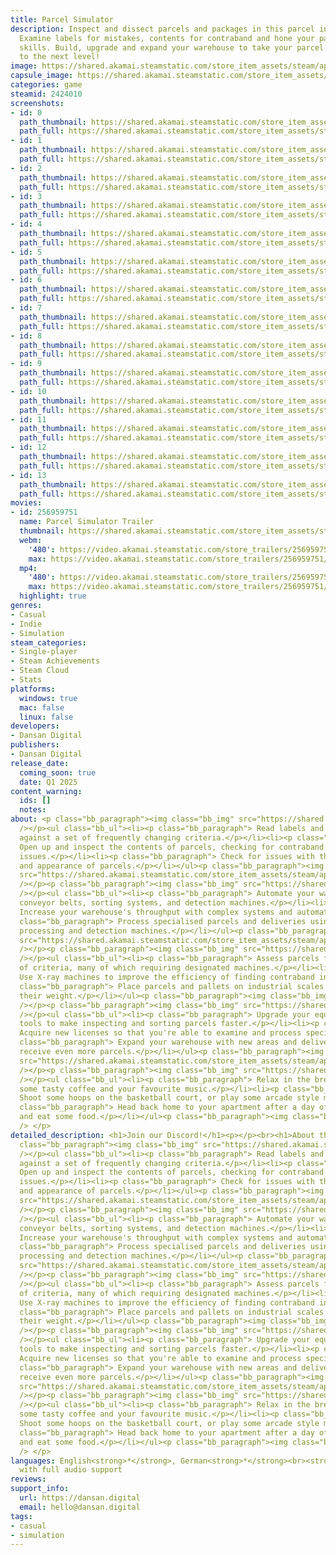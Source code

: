 ```yaml
---
title: Parcel Simulator
description: Inspect and dissect parcels and packages in this parcel inspection simulator!
  Examine labels for mistakes, contents for contraband and hone your parcel reviewing
  skills. Build, upgrade and expand your warehouse to take your parcel inspections
  to the next level!
image: https://shared.akamai.steamstatic.com/store_item_assets/steam/apps/2424010/header.jpg?t=1731863994
capsule_image: https://shared.akamai.steamstatic.com/store_item_assets/steam/apps/2424010/capsule_231x87.jpg?t=1731863994
categories: game
steamid: 2424010
screenshots:
- id: 0
  path_thumbnail: https://shared.akamai.steamstatic.com/store_item_assets/steam/apps/2424010/ss_022cb209943b4531673571c21247c22f3dd1d109.600x338.jpg?t=1731863994
  path_full: https://shared.akamai.steamstatic.com/store_item_assets/steam/apps/2424010/ss_022cb209943b4531673571c21247c22f3dd1d109.1920x1080.jpg?t=1731863994
- id: 1
  path_thumbnail: https://shared.akamai.steamstatic.com/store_item_assets/steam/apps/2424010/ss_ca4b7722d54de3c9ef600c5c5f2ec544914ca609.600x338.jpg?t=1731863994
  path_full: https://shared.akamai.steamstatic.com/store_item_assets/steam/apps/2424010/ss_ca4b7722d54de3c9ef600c5c5f2ec544914ca609.1920x1080.jpg?t=1731863994
- id: 2
  path_thumbnail: https://shared.akamai.steamstatic.com/store_item_assets/steam/apps/2424010/ss_276bb24a1e8dd37c16ac83b32b5df159cd0e7dac.600x338.jpg?t=1731863994
  path_full: https://shared.akamai.steamstatic.com/store_item_assets/steam/apps/2424010/ss_276bb24a1e8dd37c16ac83b32b5df159cd0e7dac.1920x1080.jpg?t=1731863994
- id: 3
  path_thumbnail: https://shared.akamai.steamstatic.com/store_item_assets/steam/apps/2424010/ss_abdccc3baedc9d15a6f64d1a363ee30838254bb9.600x338.jpg?t=1731863994
  path_full: https://shared.akamai.steamstatic.com/store_item_assets/steam/apps/2424010/ss_abdccc3baedc9d15a6f64d1a363ee30838254bb9.1920x1080.jpg?t=1731863994
- id: 4
  path_thumbnail: https://shared.akamai.steamstatic.com/store_item_assets/steam/apps/2424010/ss_cfa884128e0d9a1c80d5ea2feb2324b46fa3d21a.600x338.jpg?t=1731863994
  path_full: https://shared.akamai.steamstatic.com/store_item_assets/steam/apps/2424010/ss_cfa884128e0d9a1c80d5ea2feb2324b46fa3d21a.1920x1080.jpg?t=1731863994
- id: 5
  path_thumbnail: https://shared.akamai.steamstatic.com/store_item_assets/steam/apps/2424010/ss_0f5939900d51f1acdf6c02b885612cfc448650ac.600x338.jpg?t=1731863994
  path_full: https://shared.akamai.steamstatic.com/store_item_assets/steam/apps/2424010/ss_0f5939900d51f1acdf6c02b885612cfc448650ac.1920x1080.jpg?t=1731863994
- id: 6
  path_thumbnail: https://shared.akamai.steamstatic.com/store_item_assets/steam/apps/2424010/ss_eb2e17a9f3d0a5d5ec27d8d975ed8d863018e762.600x338.jpg?t=1731863994
  path_full: https://shared.akamai.steamstatic.com/store_item_assets/steam/apps/2424010/ss_eb2e17a9f3d0a5d5ec27d8d975ed8d863018e762.1920x1080.jpg?t=1731863994
- id: 7
  path_thumbnail: https://shared.akamai.steamstatic.com/store_item_assets/steam/apps/2424010/ss_84ff56a432d4bfc0f905d27c974445aba4e4a572.600x338.jpg?t=1731863994
  path_full: https://shared.akamai.steamstatic.com/store_item_assets/steam/apps/2424010/ss_84ff56a432d4bfc0f905d27c974445aba4e4a572.1920x1080.jpg?t=1731863994
- id: 8
  path_thumbnail: https://shared.akamai.steamstatic.com/store_item_assets/steam/apps/2424010/ss_6b39af9331b6d40442ea6a829a4be1d302fd5ebf.600x338.jpg?t=1731863994
  path_full: https://shared.akamai.steamstatic.com/store_item_assets/steam/apps/2424010/ss_6b39af9331b6d40442ea6a829a4be1d302fd5ebf.1920x1080.jpg?t=1731863994
- id: 9
  path_thumbnail: https://shared.akamai.steamstatic.com/store_item_assets/steam/apps/2424010/ss_80da916c27d127cf289cf1656a1ad95a9f7f1448.600x338.jpg?t=1731863994
  path_full: https://shared.akamai.steamstatic.com/store_item_assets/steam/apps/2424010/ss_80da916c27d127cf289cf1656a1ad95a9f7f1448.1920x1080.jpg?t=1731863994
- id: 10
  path_thumbnail: https://shared.akamai.steamstatic.com/store_item_assets/steam/apps/2424010/ss_e3a6e7e209de0dc1744cdeb4d7a2b9814b86f565.600x338.jpg?t=1731863994
  path_full: https://shared.akamai.steamstatic.com/store_item_assets/steam/apps/2424010/ss_e3a6e7e209de0dc1744cdeb4d7a2b9814b86f565.1920x1080.jpg?t=1731863994
- id: 11
  path_thumbnail: https://shared.akamai.steamstatic.com/store_item_assets/steam/apps/2424010/ss_99a95eb066522283425f28df8a9d2a9c2e712f97.600x338.jpg?t=1731863994
  path_full: https://shared.akamai.steamstatic.com/store_item_assets/steam/apps/2424010/ss_99a95eb066522283425f28df8a9d2a9c2e712f97.1920x1080.jpg?t=1731863994
- id: 12
  path_thumbnail: https://shared.akamai.steamstatic.com/store_item_assets/steam/apps/2424010/ss_da56e8ad626ef9ab616d483b38de07f297efaede.600x338.jpg?t=1731863994
  path_full: https://shared.akamai.steamstatic.com/store_item_assets/steam/apps/2424010/ss_da56e8ad626ef9ab616d483b38de07f297efaede.1920x1080.jpg?t=1731863994
- id: 13
  path_thumbnail: https://shared.akamai.steamstatic.com/store_item_assets/steam/apps/2424010/ss_cd6f2c79a12dfcabbc5d3cf3d396766ab063fea5.600x338.jpg?t=1731863994
  path_full: https://shared.akamai.steamstatic.com/store_item_assets/steam/apps/2424010/ss_cd6f2c79a12dfcabbc5d3cf3d396766ab063fea5.1920x1080.jpg?t=1731863994
movies:
- id: 256959751
  name: Parcel Simulator Trailer
  thumbnail: https://shared.akamai.steamstatic.com/store_item_assets/steam/apps/256959751/movie.293x165.jpg?t=1690297822
  webm:
    '480': https://video.akamai.steamstatic.com/store_trailers/256959751/movie480_vp9.webm?t=1690297822
    max: https://video.akamai.steamstatic.com/store_trailers/256959751/movie_max_vp9.webm?t=1690297822
  mp4:
    '480': https://video.akamai.steamstatic.com/store_trailers/256959751/movie480.mp4?t=1690297822
    max: https://video.akamai.steamstatic.com/store_trailers/256959751/movie_max.mp4?t=1690297822
  highlight: true
genres:
- Casual
- Indie
- Simulation
steam_categories:
- Single-player
- Steam Achievements
- Steam Cloud
- Stats
platforms:
  windows: true
  mac: false
  linux: false
developers:
- Dansan Digital
publishers:
- Dansan Digital
release_date:
  coming_soon: true
  date: Q1 2025
content_warning:
  ids: []
  notes:
about: <p class="bb_paragraph"><img class="bb_img" src="https://shared.akamai.steamstatic.com/store_item_assets/steam/apps/2424010/extras/parcel-sim-banner-header-clean-slanted-inspect.png?t=1731863994"
  /></p><ul class="bb_ul"><li><p class="bb_paragraph"> Read labels and check for discrepancies
  against a set of frequently changing criteria.</p></li><li><p class="bb_paragraph">
  Open up and inspect the contents of parcels, checking for contraband and labelling
  issues.</p></li><li><p class="bb_paragraph"> Check for issues with the weight, size
  and appearance of parcels.</p></li></ul><p class="bb_paragraph"><img class="bb_img"
  src="https://shared.akamai.steamstatic.com/store_item_assets/steam/apps/2424010/extras/parcel-sim-gameplay-banner-contents-inspection-3.gif?t=1731863994"
  /></p><p class="bb_paragraph"><img class="bb_img" src="https://shared.akamai.steamstatic.com/store_item_assets/steam/apps/2424010/extras/parcel-sim-banner-header-clean-slanted-automate.png?t=1731863994"
  /></p><ul class="bb_ul"><li><p class="bb_paragraph"> Automate your warehouse with
  conveyor belts, sorting systems, and detection machines.</p></li><li><p class="bb_paragraph">
  Increase your warehouse's throughput with complex systems and automations.</p></li><li><p
  class="bb_paragraph"> Process specialised parcels and deliveries using advanced
  processing and detection machines.</p></li></ul><p class="bb_paragraph"><img class="bb_img"
  src="https://shared.akamai.steamstatic.com/store_item_assets/steam/apps/2424010/extras/parcel-sim-banner-large-automate-600x338.gif?t=1731863994"
  /></p><p class="bb_paragraph"><img class="bb_img" src="https://shared.akamai.steamstatic.com/store_item_assets/steam/apps/2424010/extras/parcel-sim-banner-header-clean-slanted-assess.png?t=1731863994"
  /></p><ul class="bb_ul"><li><p class="bb_paragraph"> Assess parcels for a variety
  of criteria, many of which requiring designated machines.</p></li><li><p class="bb_paragraph">
  Use X-ray machines to improve the efficiency of finding contraband in parcels.</p></li><li><p
  class="bb_paragraph"> Place parcels and pallets on industrial scales to evaluate
  their weight.</p></li></ul><p class="bb_paragraph"><img class="bb_img" src="https://shared.akamai.steamstatic.com/store_item_assets/steam/apps/2424010/extras/parcel-sim-gameplay-banner-xray-scales.gif?t=1731863994"
  /></p><p class="bb_paragraph"><img class="bb_img" src="https://shared.akamai.steamstatic.com/store_item_assets/steam/apps/2424010/extras/parcel-sim-banner-header-clean-slanted-upgrade.png?t=1731863994"
  /></p><ul class="bb_ul"><li><p class="bb_paragraph"> Upgrade your equipment and
  tools to make inspecting and sorting parcels faster.</p></li><li><p class="bb_paragraph">
  Acquire new licenses so that you're able to examine and process specialist parcels.</p></li><li><p
  class="bb_paragraph"> Expand your warehouse with new areas and delivery bays to
  receive even more parcels.</p></li></ul><p class="bb_paragraph"><img class="bb_img"
  src="https://shared.akamai.steamstatic.com/store_item_assets/steam/apps/2424010/extras/parcel-sim-gameplay-banner-forklift.gif?t=1731863994"
  /></p><p class="bb_paragraph"><img class="bb_img" src="https://shared.akamai.steamstatic.com/store_item_assets/steam/apps/2424010/extras/parcel-sim-banner-header-clean-slanted-relax.png?t=1731863994"
  /></p><ul class="bb_ul"><li><p class="bb_paragraph"> Relax in the breakroom with
  some tasty coffee and your favourite music.</p></li><li><p class="bb_paragraph">
  Shoot some hoops on the basketball court, or play some arcade style minigames.</p></li><li><p
  class="bb_paragraph"> Head back home to your apartment after a day of work to relax
  and eat some food.</p></li></ul><p class="bb_paragraph"><img class="bb_img" src="https://shared.akamai.steamstatic.com/store_item_assets/steam/apps/2424010/extras/parcel-sim-gameplay-banner-breakroom-basketball.gif?t=1731863994"
  /> </p>
detailed_description: <h1>Join our Discord!</h1><p></p><br><h1>About the Game</h1><p
  class="bb_paragraph"><img class="bb_img" src="https://shared.akamai.steamstatic.com/store_item_assets/steam/apps/2424010/extras/parcel-sim-banner-header-clean-slanted-inspect.png?t=1731863994"
  /></p><ul class="bb_ul"><li><p class="bb_paragraph"> Read labels and check for discrepancies
  against a set of frequently changing criteria.</p></li><li><p class="bb_paragraph">
  Open up and inspect the contents of parcels, checking for contraband and labelling
  issues.</p></li><li><p class="bb_paragraph"> Check for issues with the weight, size
  and appearance of parcels.</p></li></ul><p class="bb_paragraph"><img class="bb_img"
  src="https://shared.akamai.steamstatic.com/store_item_assets/steam/apps/2424010/extras/parcel-sim-gameplay-banner-contents-inspection-3.gif?t=1731863994"
  /></p><p class="bb_paragraph"><img class="bb_img" src="https://shared.akamai.steamstatic.com/store_item_assets/steam/apps/2424010/extras/parcel-sim-banner-header-clean-slanted-automate.png?t=1731863994"
  /></p><ul class="bb_ul"><li><p class="bb_paragraph"> Automate your warehouse with
  conveyor belts, sorting systems, and detection machines.</p></li><li><p class="bb_paragraph">
  Increase your warehouse's throughput with complex systems and automations.</p></li><li><p
  class="bb_paragraph"> Process specialised parcels and deliveries using advanced
  processing and detection machines.</p></li></ul><p class="bb_paragraph"><img class="bb_img"
  src="https://shared.akamai.steamstatic.com/store_item_assets/steam/apps/2424010/extras/parcel-sim-banner-large-automate-600x338.gif?t=1731863994"
  /></p><p class="bb_paragraph"><img class="bb_img" src="https://shared.akamai.steamstatic.com/store_item_assets/steam/apps/2424010/extras/parcel-sim-banner-header-clean-slanted-assess.png?t=1731863994"
  /></p><ul class="bb_ul"><li><p class="bb_paragraph"> Assess parcels for a variety
  of criteria, many of which requiring designated machines.</p></li><li><p class="bb_paragraph">
  Use X-ray machines to improve the efficiency of finding contraband in parcels.</p></li><li><p
  class="bb_paragraph"> Place parcels and pallets on industrial scales to evaluate
  their weight.</p></li></ul><p class="bb_paragraph"><img class="bb_img" src="https://shared.akamai.steamstatic.com/store_item_assets/steam/apps/2424010/extras/parcel-sim-gameplay-banner-xray-scales.gif?t=1731863994"
  /></p><p class="bb_paragraph"><img class="bb_img" src="https://shared.akamai.steamstatic.com/store_item_assets/steam/apps/2424010/extras/parcel-sim-banner-header-clean-slanted-upgrade.png?t=1731863994"
  /></p><ul class="bb_ul"><li><p class="bb_paragraph"> Upgrade your equipment and
  tools to make inspecting and sorting parcels faster.</p></li><li><p class="bb_paragraph">
  Acquire new licenses so that you're able to examine and process specialist parcels.</p></li><li><p
  class="bb_paragraph"> Expand your warehouse with new areas and delivery bays to
  receive even more parcels.</p></li></ul><p class="bb_paragraph"><img class="bb_img"
  src="https://shared.akamai.steamstatic.com/store_item_assets/steam/apps/2424010/extras/parcel-sim-gameplay-banner-forklift.gif?t=1731863994"
  /></p><p class="bb_paragraph"><img class="bb_img" src="https://shared.akamai.steamstatic.com/store_item_assets/steam/apps/2424010/extras/parcel-sim-banner-header-clean-slanted-relax.png?t=1731863994"
  /></p><ul class="bb_ul"><li><p class="bb_paragraph"> Relax in the breakroom with
  some tasty coffee and your favourite music.</p></li><li><p class="bb_paragraph">
  Shoot some hoops on the basketball court, or play some arcade style minigames.</p></li><li><p
  class="bb_paragraph"> Head back home to your apartment after a day of work to relax
  and eat some food.</p></li></ul><p class="bb_paragraph"><img class="bb_img" src="https://shared.akamai.steamstatic.com/store_item_assets/steam/apps/2424010/extras/parcel-sim-gameplay-banner-breakroom-basketball.gif?t=1731863994"
  /> </p>
languages: English<strong>*</strong>, German<strong>*</strong><br><strong>*</strong>languages
  with full audio support
reviews:
support_info:
  url: https://dansan.digital
  email: hello@dansan.digital
tags:
- casual
- simulation
---
```

